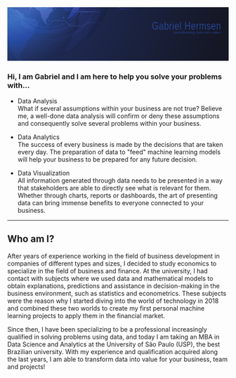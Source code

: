 <img src="img/gabrielhermsen.png">

### Hi, I am Gabriel and I am here to help you solve your problems with...

- Data Analysis  
    What if several assumptions within your business are not true? Believe me, a well-done data analysis will confirm or deny these assumptions and consequently solve several problems within your business.
    
- Data Analytics  
    The success of every business is made by the decisions that are taken every day. The preparation of data to "feed" machine learning models will help your business to be prepared for any future decision.
    
- Data Visualization  
    All information generated through data needs to be presented in a way that stakeholders are able to directly see what is relevant for them. Whether through charts, reports or dashboards, the art of presenting data can bring immense benefits to everyone connected to your business.
    

* * *

## Who am I?

After years of experience working in the field of business development in companies of different types and sizes, I decided to study economics to specialize in the field of business and finance. At the university, I had contact with subjects where we used data and mathematical models to obtain explanations, predictions and assistance in decision-making in the business environment, such as statistics and econometrics. These subjects were the reason why I started diving into the world of technology in 2018 and combined these two worlds to create my first personal machine learning projects to apply them in the financial market.

Since then, I have been specializing to be a professional increasingly qualified in solving problems using data, and today I am taking an MBA in Data Science and Analytics at the University of São Paulo (USP), the best Brazilian university. With my experience and qualification acquired along the last years, I am able to transform data into value for your business, team and projects!
